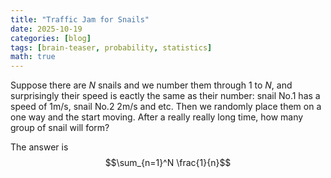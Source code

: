 ```yaml
---
title: "Traffic Jam for Snails"
date: 2025-10-19
categories: [blog]
tags: [brain-teaser, probability, statistics]
math: true
---
```


Suppose there are $N$ snails and we number them through 1 to $N$, and surprisingly their speed is eactly the same as their number: snail No.1 has a speed of 1m/s, snail No.2 2m/s and etc. Then we randomly place them on a one way and the start moving. After a really really long time, how many group of snail will form?

The answer is $$\sum_{n=1}^N \frac{1}{n}$$
